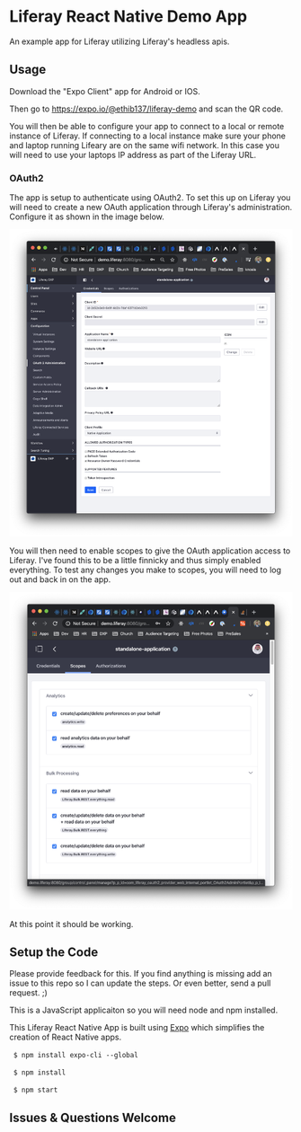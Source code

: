 # Liferay React Native Demo App

An example app for Liferay utilizing Liferay's headless apis.

## Usage

Download the "Expo Client" app for Android or IOS. 

Then go to https://expo.io/@ethib137/liferay-demo and scan the QR code.

You will then be able to configure your app to connect to a local or remote instance of Liferay. If connecting to a local instance make sure your phone and laptop running Lifeary are on the same wifi network. In this case you will need to use your laptops IP address as part of the Liferay URL.

### OAuth2

The app is setup to authenticate using OAuth2. To set this up on Liferay you will need to create a new OAuth application through Liferay's administration. Configure it as shown in the image below.

![Configuration](/dev-assets/OAuthConfiguration.png)

You will then need to enable scopes to give the OAuth application access to Liferay. I've found this to be a little finnicky and thus simply enabled everything. To test any changes you make to scopes, you will need to log out and back in on the app.

![Scopes](/dev-assets/OAuthScopes.png)

At this point it should be working.

## Setup the Code

Please provide feedback for this. If you find anything is missing add an issue to this repo so I can update the steps. Or even better, send a pull request. ;)

This is a JavaScript applicaiton so you will need node and npm installed.

This Liferay React Native App is built using [Expo](https://expo.io/) which simplifies the creation of React Native apps.

` $ npm install expo-cli --global`

` $ npm install`

` $ npm start`

## Issues & Questions Welcome